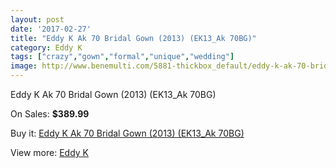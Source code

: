 ```yaml
---
layout: post
date: '2017-02-27'
title: "Eddy K Ak 70 Bridal Gown (2013) (EK13_Ak 70BG)"
category: Eddy K
tags: ["crazy","gown","formal","unique","wedding"]
image: http://www.benemulti.com/5881-thickbox_default/eddy-k-ak-70-bridal-gown-2013-ek13ak-70bg.jpg
---
```

Eddy K Ak 70 Bridal Gown (2013) (EK13_Ak 70BG)

On Sales: **$389.99**
<a href="https://www.benemulti.com/en/eddy-knbspnbsp/2202-eddy-k-ak-70-bridal-gown-2013-ek13ak-70bg.html"><amp-img layout="responsive" width="600" height="600" src="//www.benemulti.com/5881-thickbox_default/eddy-k-ak-70-bridal-gown-2013-ek13ak-70bg.jpg" alt="Eddy K Ak 70 Bridal Gown (2013) (EK13_Ak 70BG) 0" /></a>
<a href="https://www.benemulti.com/en/eddy-knbspnbsp/2202-eddy-k-ak-70-bridal-gown-2013-ek13ak-70bg.html"><amp-img layout="responsive" width="600" height="600" src="//www.benemulti.com/5882-thickbox_default/eddy-k-ak-70-bridal-gown-2013-ek13ak-70bg.jpg" alt="Eddy K Ak 70 Bridal Gown (2013) (EK13_Ak 70BG) 1" /></a>

Buy it: [Eddy K Ak 70 Bridal Gown (2013) (EK13_Ak 70BG)](https://www.benemulti.com/en/eddy-knbspnbsp/2202-eddy-k-ak-70-bridal-gown-2013-ek13ak-70bg.html "Eddy K Ak 70 Bridal Gown (2013) (EK13_Ak 70BG)")

View more: [Eddy K](https://www.benemulti.com/en/23-eddy-knbspnbsp "Eddy K")